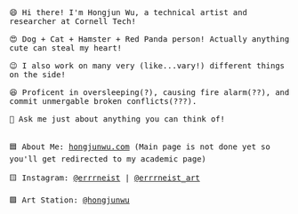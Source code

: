 <p>
  <samp>
    <br>
    <br>😄 Hi there! I'm Hongjun Wu, a technical artist and researcher at Cornell Tech!<br>
    <br>😍 Dog + Cat + Hamster + Red Panda person! Actually anything cute can steal my heart!<br>
    <br>😉 I also work on many very (like...vary!) different things on the side!<br>
    <br>😆 Proficent in oversleeping(?), causing fire alarm(??), and commit unmergable broken conflicts(???).<br>
    <br>💬 Ask me just about anything you can think of!<br>
    <br>
    <br>🟦 About Me: <a href="https://hongjunwu.com/">hongjunwu.com</a> (Main page is not done yet so you'll get redirected to my academic page)<br>
    <br>🟨 Instagram: <a href="https://www.instagram.com/errrneist/">@errrneist</a> | <a href="https://www.instagram.com/errrneist_art/">@errrneist_art</a> <br>
    <br>🟪 Art Station: <a href="https://hongjunwu.artstation.com/">@hongjunwu</a> <br>
  </samp>
  <br>
</p>
